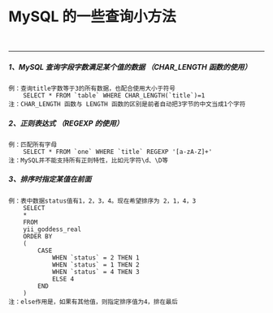 # MySQL 的一些查询小方法

<br>

---
##### 1、MySQL 查询字段字数满足某个值的数据 （CHAR_LENGTH 函数的使用）

```
例：查询title字数等于3的所有数据，也配合使用大小于符号
    SELECT * FROM `table` WHERE CHAR_LENGTH(`title`)=1
注：CHAR_LENGTH 函数与 LENGTH 函数的区别是前者自动把3字节的中文当成1个字符
```

##### 2、正则表达式 （REGEXP 的使用）

```
例：匹配所有字母
    SELECT * FROM `one` WHERE `title` REGEXP '[a-zA-Z]+'
注：MySQL并不能支持所有正则特性，比如元字符\d、\D等
```

##### 3、排序时指定某值在前面

```
例：表中数据status值有1，2，3，4。现在希望排序为 2，1，4，3
    SELECT
	*
    FROM
	yii_goddess_real
    ORDER BY
    (
        CASE
            WHEN `status` = 2 THEN 1
            WHEN `status` = 1 THEN 2
            WHEN `status` = 4 THEN 3
            ELSE 4
        END
    )
注：else作用是，如果有其他值，则指定排序值为4，排在最后
```
